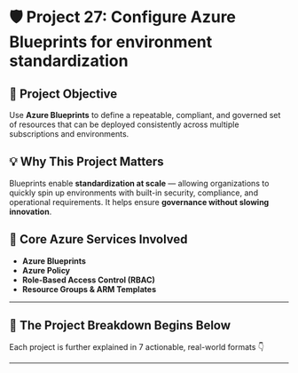 # 🛡️ Project 27: Configure Azure Blueprints for environment standardization

## 📌 Project Objective  
Use **Azure Blueprints** to define a repeatable, compliant, and governed set of resources that can be deployed consistently across multiple subscriptions and environments.

## 💡 Why This Project Matters  
Blueprints enable **standardization at scale** — allowing organizations to quickly spin up environments with built-in security, compliance, and operational requirements. It helps ensure **governance without slowing innovation**.

## 🧰 Core Azure Services Involved  
- **Azure Blueprints**  
- **Azure Policy**  
- **Role-Based Access Control (RBAC)**  
- **Resource Groups & ARM Templates**

---

## 🔁 The Project Breakdown Begins Below  
Each project is further explained in 7 actionable, real-world formats 👇

---
